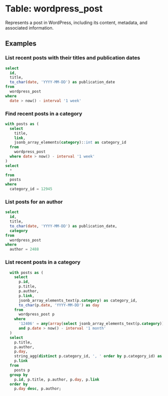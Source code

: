 # Table: wordpress_post

Represents a post in WordPress, including its content, metadata, and associated information.

## Examples

### List recent posts with their titles and publication dates

```sql
select
  id,
  title,
  to_char(date, 'YYYY-MM-DD') as publication_date
from
  wordpress_post
where
  date > now() - interval '1 week'
```

### Find recent posts in a category

```sql
with posts as (
  select
    title,
    link,
    jsonb_array_elements(category)::int as category_id
  from
    wordpress_post
  where date > now() - interval '1 week'
)
select
  *
from
  posts
where
  category_id = 12945
```


### List posts for an author

```sql
select
  id,
  title,
  to_char(date, 'YYYY-MM-DD') as publication_date,
  category
from
  wordpress_post
where 
  author = 2488
```

### List recent posts in a category

```sql
  with posts as (
    select
      p.id,
      p.title,
      p.author,
      p.link,
      jsonb_array_elements_text(p.category) as category_id,
      to_char(p.date, 'YYYY-MM-DD') as day
    from
      wordpress_post p
    where
      '12406' = any(array(select jsonb_array_elements_text(p.category)))
      and p.date > now() - interval '1 month'
  )
  select
    p.title,
    p.author,
    p.day,
    string_agg(distinct p.category_id, ', ' order by p.category_id) as category_ids,
    p.link
  from
    posts p
  group by
    p.id, p.title, p.author, p.day, p.link
  order by
    p.day desc, p.author;
```

